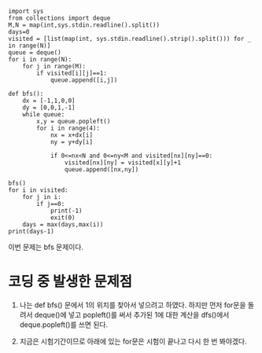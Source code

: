 ```
import sys
from collections import deque
M,N = map(int,sys.stdin.readline().split())
days=0
visited = [list(map(int, sys.stdin.readline().strip().split())) for _ in range(N)]
queue = deque()
for i in range(N):
    for j in range(M):
        if visited[i][j]==1:
            queue.append([i,j])
            
def bfs():
    dx = [-1,1,0,0]
    dy = [0,0,1,-1]
    while queue:
        x,y = queue.popleft()
        for i in range(4):
            nx = x+dx[i]
            ny = y+dy[i]
            
            if 0<=nx<N and 0<=ny<M and visited[nx][ny]==0:
                visited[nx][ny] = visited[x][y]+1
                queue.append([nx,ny])
        
bfs()
for i in visited:
    for j in i:
        if j==0:
            print(-1)
            exit(0)
    days = max(days,max(i))
print(days-1)
```

이번 문제는 bfs 문제이다.

# 코딩 중 발생한 문제점

1. 나는 def bfs() 문에서 1의 위치를 찾아서 넣으려고 하였다. 하지만 먼저 for문을 돌려서 deque()에 넣고 popleft()를 써서 추가된 1에 대한 계산을 dfs()에서 deque.popleft()를 쓰면 된다.

2. 지금은 시험기간이므로 아래에 있는 for문은 시험이 끝나고 다시 한 번 봐야겠다.